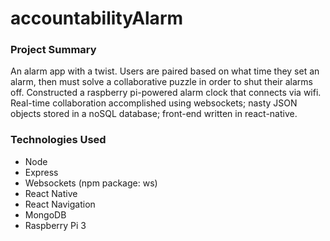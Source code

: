 # accountabilityAlarm

### Project Summary
An alarm app with a twist. Users are paired based on what time they set an alarm, then must solve a collaborative puzzle in order to shut their alarms off. Constructed a raspberry pi-powered alarm clock that connects via wifi. Real-time collaboration accomplished using websockets; nasty JSON objects stored in a noSQL database; front-end written in react-native.

### Technologies Used
* Node
* Express
* Websockets (npm package: ws)
* React Native
* React Navigation
* MongoDB
* Raspberry Pi 3

